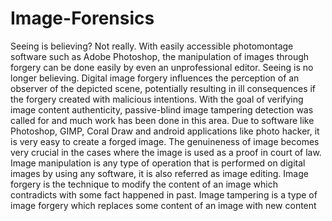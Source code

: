 # Image-Forensics
Seeing is believing? Not really. With easily accessible photomontage software such as Adobe Photoshop, the manipulation of images through forgery can be done easily by even an unprofessional editor. Seeing is no longer believing. Digital image forgery influences the perception of an observer of the depicted scene, potentially resulting in ill consequences if the forgery created with malicious intentions. With the goal of verifying image content authenticity, passive-blind image tampering detection was called for and much work has been done in this area. Due to software like Photoshop, GIMP, Coral Draw and android applications like photo hacker, it is very easy to create a forged image. The genuineness of image becomes very crucial in the cases where the image is used as a proof in court of law. Image manipulation is any type of operation that is performed on digital images by using any software, it is also referred as image editing. Image forgery is the technique to modify the content of an image which contradicts with some fact happened in past. Image tampering is a type of image forgery which replaces some content of an image with new content
